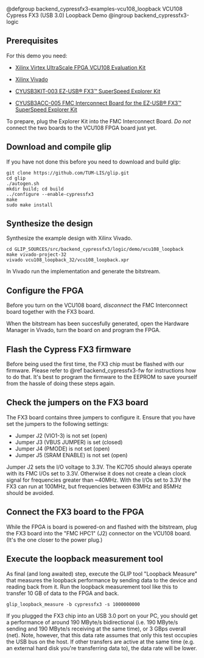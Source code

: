@defgroup backend_cypressfx3-examples-vcu108_loopback VCU108 Cypress FX3 (USB 3.0) Loopback Demo
@ingroup backend_cypressfx3-logic

Prerequisites
-------------

For this demo you need:

* [Xilinx Virtex UltraScale FPGA VCU108 Evaluation Kit](https://www.xilinx.com/products/boards-and-kits/ek-u1-vcu108-g.html)

* [Xilinx Vivado](http://www.xilinx.com/products/design-tools/vivado/)

* [CYUSB3KIT-003 EZ-USB® FX3™ SuperSpeed Explorer Kit](http://www.cypress.com/documentation/development-kitsboards/cyusb3kit-003-ez-usb-fx3-superspeed-explorer-kit)

* [CYUSB3ACC-005 FMC Interconnect Board for the EZ-USB® FX3™ SuperSpeed Explorer Kit](http://www.cypress.com/documentation/development-kitsboards/cyusb3acc-005-fmc-interconnect-board-ez-usb-fx3-superspeed)

To prepare, plug the Explorer Kit into the FMC Interconnect Board.
*Do not* connect the two boards to the VCU108 FPGA board just yet.


Download and compile glip
-------------------------

If you have not done this before you need to download and build glip:

    git clone https://github.com/TUM-LIS/glip.git
    cd glip
    ./autogen.sh
    mkdir build; cd build
    ../configure --enable-cypressfx3
    make
    sudo make install

Synthesize the design
---------------------

Synthesize the example design with Xilinx Vivado.

    cd GLIP_SOURCES/src/backend_cypressfx3/logic/demo/vcu108_loopback
    make vivado-project-32
    vivado vcu108_loopback_32/vcu108_loopback.xpr

In Vivado run the implementation and generate the bitstream.


Configure the FPGA
------------------

Before you turn on the VCU108 board, *disconnect* the FMC Interconnect board together with the FX3 board.

When the bitstream has been succesfully generated, open the Hardware Manager in Vivado, turn the board on and program the FPGA.


Flash the Cypress FX3 firmware
------------------------------

Before being used the first time, the FX3 chip must be flashed with our firmware.
Please refer to @ref backend_cypressfx3-fw for instructions how to do that.
It's best to program the firmware to the EEPROM to save yourself from the hassle of doing these steps again.


Check the jumpers on the FX3 board
----------------------------------

The FX3 board contains three jumpers to configure it.
Ensure that you have set the jumpers to the following settings:

 * Jumper J2 (VIO1-3) is not set (open)
 * Jumper J3 (VBUS JUMPER) is set (closed)
 * Jumper J4 (PMODE) is not set (open)
 * Jumper J5 (SRAM ENABLE) is not set (open)

Jumper J2 sets the I/O voltage to 3.3V.
The KC705 should always operate with its FMC I/Os set to 3.3V.
Otherwise it does not create a clean clock signal for frequencies greater than ~40MHz.
With the I/Os set to 3.3V the FX3 can run at 100MHz, but frequencies between 63MHz and 85MHz should be avoided.


Connect the FX3 board to the FPGA
---------------------------------

While the FPGA is board is powered-on and flashed with the bitstream, plug the FX3 board into the "FMC HPC1" (J2) connector on the VCU108 board.
(It's the one closer to the power plug.)


Execute the loopback measurement tool
-------------------------------------

As final (and long awaited) step, execute the GLIP tool "Loopback Measure" that measures the loopback performance by sending data to the device and reading back from it.
Run the loopback measurement tool like this to transfer 10 GB of data to the FPGA and back.

    glip_loopback_measure -b cypressfx3 -s 1000000000


If you plugged the FX3 chip into an USB 3.0 port on your PC, you should get a performance of around 190 MByte/s bidirectional (i.e. 190 MByte/s sending and 190 MByte/s receiving at the same time), or 3 GBps overall (net).
Note, however, that this data rate assumes that only this test occupies the USB bus on the host.
If other transfers are active at the same time (e.g. an external hard disk you're transferring data to), the data rate will be lower.
